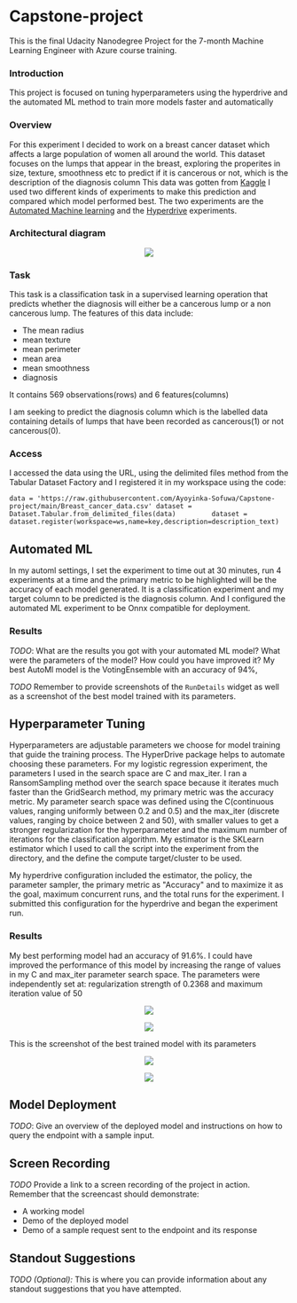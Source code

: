 # Capstone-project
This is the final Udacity Nanodegree Project for the 7-month Machine Learning Engineer with Azure course training.

### Introduction
This project is focused on tuning hyperparameters using the hyperdrive and the automated ML method to train more models faster and automatically 
### Overview
For this experiment I decided to work on a breast cancer dataset which affects a large population of women all around the world. This dataset focuses on the lumps that appear in the breast, exploring the properites in size, texture, smoothness etc to predict if it is cancerous or not, which is the description of the diagnosis column
This data was gotten from [Kaggle](https://www.kaggle.com/merishnasuwal/breast-cancer-prediction-dataset)
I used two different kinds of experiments to make this prediction and compared which model performed best.
The two experiments are the [Automated Machine learning](https://docs.microsoft.com/en-us/azure/machine-learning/tutorial-first-experiment-automated-ml) and the [Hyperdrive](https://docs.microsoft.com/en-us/python/api/azureml-train-core/azureml.train.hyperdrive?view=azure-ml-py) experiments.


### Architectural diagram
<p align="center">
  <img src="https://github.com/Ayoyinka-Sofuwa/Azure-ML-Nanodegree--Capstone-project/blob/main/architectural%20diagram.jpg">
</p>


### Task
This task is a classification task in a supervised learning operation that predicts whether the diagnosis will either be a cancerous lump or a non cancerous lump.
The features of this data include: 

* The mean radius
* mean texture
* mean perimeter
* mean area
* mean smoothness
* diagnosis

It contains 569 observations(rows) and 6 features(columns)

I am seeking to predict the diagnosis column which is the labelled data containing details of lumps that have been recorded as cancerous(1) or not cancerous(0).

### Access
I accessed the data using the URL, using the delimited files method from the Tabular Dataset Factory and I registered it in my workspace using the code:

`data = 'https://raw.githubusercontent.com/Ayoyinka-Sofuwa/Capstone-project/main/Breast_cancer_data.csv'
dataset = Dataset.Tabular.from_delimited_files(data)        
dataset = dataset.register(workspace=ws,name=key,description=description_text)`


## Automated ML

In my automl settings, I set the experiment to time out at 30 minutes, run 4 experiments at a time and the primary metric to be highlighted will be the accuracy of each model generated.
It is a classification experiment and my target column to be predicted is the diagnosis column. And I configured the automated ML experiment to be Onnx compatible for deployment.

### Results
*TODO*: What are the results you got with your automated ML model? What were the parameters of the model? How could you have improved it?
My best AutoMl model is the VotingEnsemble with an accuracy of 94%, 

*TODO* Remember to provide screenshots of the `RunDetails` widget as well as a screenshot of the best model trained with its parameters.

## Hyperparameter Tuning

Hyperparameters are adjustable parameters we choose for model training that guide the training process. The HyperDrive package helps to automate choosing these parameters.
For my logistic regression experiment, the parameters I used in the search space are C and max_iter. I ran a RansomSampling method over the search space because it iterates much faster than the GridSearch method, my primary metric was the accuracy metric.
My parameter search space was defined using the C(continuous values, ranging uniformly between 0.2 and 0.5) and the max_iter (discrete values, ranging by choice between 2 and 50), with smaller values to get a stronger regularization for the hyperparameter and the maximum number of iterations for the classification algorithm. My estimator is the SKLearn estimator which I used to call the script into the experiment from the directory, and the define the compute target/cluster to be used. 

My hyperdrive configuration included the estimator, the policy, the parameter sampler, the primary metric as "Accuracy" and to maximize it as the goal, maximum concurrent runs, and the total runs for the experiment. I submitted this configuration for the hyperdrive and began the experiment run.


### Results
My best performing model had an accuracy of 91.6%. I could have improved the performance of this model by increasing the range of values in my C and max_iter parameter search space. The parameters were independently set at: regularization strength of 0.2368 and maximum iteration value of 50 

<p align="center">
  <img src="https://raw.githubusercontent.com/Ayoyinka-Sofuwa/Azure-ML-Nanodegree--Capstone-project/5000ac6963fe744349c5aaebf0edc0922eb194cc/screenshots/run%20details%20hyper.png">
</p>

<p align="center">
  <img src="https://github.com/Ayoyinka-Sofuwa/Azure-ML-Nanodegree--Capstone-project/blob/main/screenshots/run%20details%20hyper.png">
</p>

This is the screenshot of the best trained model with its parameters
<p align="center">
  <img src="https://github.com/Ayoyinka-Sofuwa/Azure-ML-Nanodegree--Capstone-project/blob/main/screenshots/best%20run%20hyper.png">
</p>

<p align="center">
  <img src="https://github.com/Ayoyinka-Sofuwa/Azure-ML-Nanodegree--Capstone-project/blob/main/screenshots/best%20run%20details.png">
</p>




## Model Deployment
*TODO*: Give an overview of the deployed model and instructions on how to query the endpoint with a sample input.

## Screen Recording
*TODO* Provide a link to a screen recording of the project in action. Remember that the screencast should demonstrate:
- A working model
- Demo of the deployed  model
- Demo of a sample request sent to the endpoint and its response

## Standout Suggestions
*TODO (Optional):* This is where you can provide information about any standout suggestions that you have attempted.
